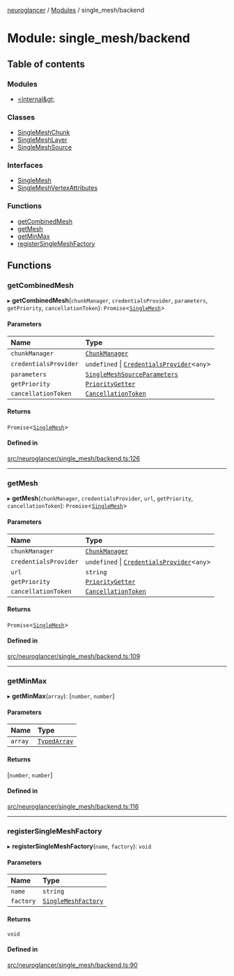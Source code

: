 [neuroglancer](../README.md) / [Modules](../modules.md) / single\_mesh/backend

# Module: single\_mesh/backend

## Table of contents

### Modules

- [&lt;internal\&gt;](single_mesh_backend._internal_.md)

### Classes

- [SingleMeshChunk](../classes/single_mesh_backend.SingleMeshChunk.md)
- [SingleMeshLayer](../classes/single_mesh_backend.SingleMeshLayer.md)
- [SingleMeshSource](../classes/single_mesh_backend.SingleMeshSource.md)

### Interfaces

- [SingleMesh](../interfaces/single_mesh_backend.SingleMesh.md)
- [SingleMeshVertexAttributes](../interfaces/single_mesh_backend.SingleMeshVertexAttributes.md)

### Functions

- [getCombinedMesh](single_mesh_backend.md#getcombinedmesh)
- [getMesh](single_mesh_backend.md#getmesh)
- [getMinMax](single_mesh_backend.md#getminmax)
- [registerSingleMeshFactory](single_mesh_backend.md#registersinglemeshfactory)

## Functions

### getCombinedMesh

▸ **getCombinedMesh**(`chunkManager`, `credentialsProvider`, `parameters`, `getPriority`, `cancellationToken`): `Promise`<[`SingleMesh`](../interfaces/single_mesh_backend.SingleMesh.md)\>

#### Parameters

| Name | Type |
| :------ | :------ |
| `chunkManager` | [`ChunkManager`](../classes/chunk_manager_backend.ChunkManager.md) |
| `credentialsProvider` | `undefined` \| [`CredentialsProvider`](../classes/credentials_provider.CredentialsProvider.md)<`any`\> |
| `parameters` | [`SingleMeshSourceParameters`](../classes/single_mesh_base.SingleMeshSourceParameters.md) |
| `getPriority` | [`PriorityGetter`](chunk_manager_generic_file_source.md#prioritygetter) |
| `cancellationToken` | [`CancellationToken`](../interfaces/util_cancellation.CancellationToken.md) |

#### Returns

`Promise`<[`SingleMesh`](../interfaces/single_mesh_backend.SingleMesh.md)\>

#### Defined in

[src/neuroglancer/single_mesh/backend.ts:126](https://github.com/ActiveBrainAtlas2/neuroglancer/blob/1beb5d34/src/neuroglancer/single_mesh/backend.ts#L126)

___

### getMesh

▸ **getMesh**(`chunkManager`, `credentialsProvider`, `url`, `getPriority`, `cancellationToken`): `Promise`<[`SingleMesh`](../interfaces/single_mesh_backend.SingleMesh.md)\>

#### Parameters

| Name | Type |
| :------ | :------ |
| `chunkManager` | [`ChunkManager`](../classes/chunk_manager_backend.ChunkManager.md) |
| `credentialsProvider` | `undefined` \| [`CredentialsProvider`](../classes/credentials_provider.CredentialsProvider.md)<`any`\> |
| `url` | `string` |
| `getPriority` | [`PriorityGetter`](chunk_manager_generic_file_source.md#prioritygetter) |
| `cancellationToken` | [`CancellationToken`](../interfaces/util_cancellation.CancellationToken.md) |

#### Returns

`Promise`<[`SingleMesh`](../interfaces/single_mesh_backend.SingleMesh.md)\>

#### Defined in

[src/neuroglancer/single_mesh/backend.ts:109](https://github.com/ActiveBrainAtlas2/neuroglancer/blob/1beb5d34/src/neuroglancer/single_mesh/backend.ts#L109)

___

### getMinMax

▸ **getMinMax**(`array`): [`number`, `number`]

#### Parameters

| Name | Type |
| :------ | :------ |
| `array` | [`TypedArray`](util_array.md#typedarray) |

#### Returns

[`number`, `number`]

#### Defined in

[src/neuroglancer/single_mesh/backend.ts:116](https://github.com/ActiveBrainAtlas2/neuroglancer/blob/1beb5d34/src/neuroglancer/single_mesh/backend.ts#L116)

___

### registerSingleMeshFactory

▸ **registerSingleMeshFactory**(`name`, `factory`): `void`

#### Parameters

| Name | Type |
| :------ | :------ |
| `name` | `string` |
| `factory` | [`SingleMeshFactory`](../interfaces/single_mesh_backend._internal_.SingleMeshFactory.md) |

#### Returns

`void`

#### Defined in

[src/neuroglancer/single_mesh/backend.ts:90](https://github.com/ActiveBrainAtlas2/neuroglancer/blob/1beb5d34/src/neuroglancer/single_mesh/backend.ts#L90)
